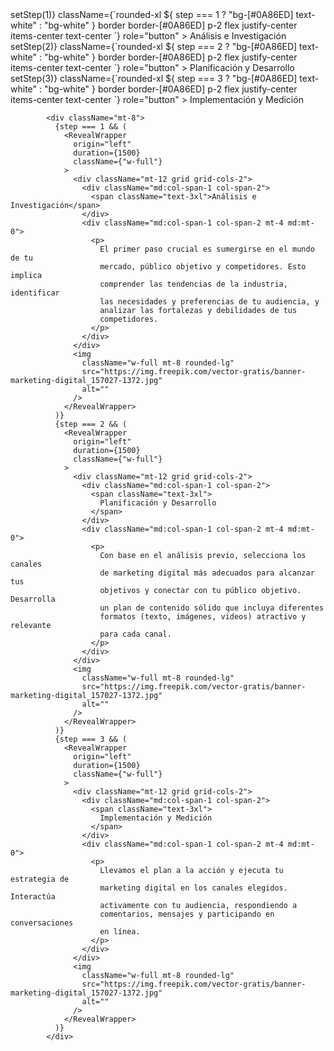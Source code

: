 <div className="grid md:grid-cols-5 grid-cols-3 gap-2 text-xs md:text-lg">
              <div
                onClick={() => setStep(1)}
                className={`rounded-xl ${
                  step === 1 ? "bg-[#0A86ED] text-white" : "bg-white"
                } border border-[#0A86ED]    p-2 flex justify-center items-center text-center `}
                role="button"
              >
                <span>Análisis e Investigación</span>
              </div>
              <div
                onClick={() => setStep(2)}
                className={`rounded-xl ${
                  step === 2 ? "bg-[#0A86ED] text-white" : "bg-white"
                } border border-[#0A86ED]  p-2 flex justify-center items-center text-center `}
                role="button"
              >
                <span>Planificación y Desarrollo</span>
              </div>
              <div
                onClick={() => setStep(3)}
                className={`rounded-xl ${
                  step === 3 ? "bg-[#0A86ED] text-white" : "bg-white"
                } border border-[#0A86ED] p-2 flex justify-center items-center text-center `}
                role="button"
              >
                <span> Implementación y Medición</span>
              </div>
            </div>

            <div className="mt-8">
              {step === 1 && (
                <RevealWrapper
                  origin="left"
                  duration={1500}
                  className={"w-full"}
                >
                  <div className="mt-12 grid grid-cols-2">
                    <div className="md:col-span-1 col-span-2">
                      <span className="text-3xl">Análisis e Investigación</span>
                    </div>
                    <div className="md:col-span-1 col-span-2 mt-4 md:mt-0">
                      <p>
                        El primer paso crucial es sumergirse en el mundo de tu
                        mercado, público objetivo y competidores. Esto implica
                        comprender las tendencias de la industria, identificar
                        las necesidades y preferencias de tu audiencia, y
                        analizar las fortalezas y debilidades de tus
                        competidores.
                      </p>
                    </div>
                  </div>
                  <img
                    className="w-full mt-8 rounded-lg"
                    src="https://img.freepik.com/vector-gratis/banner-marketing-digital_157027-1372.jpg"
                    alt=""
                  />
                </RevealWrapper>
              )}
              {step === 2 && (
                <RevealWrapper
                  origin="left"
                  duration={1500}
                  className={"w-full"}
                >
                  <div className="mt-12 grid grid-cols-2">
                    <div className="md:col-span-1 col-span-2">
                      <span className="text-3xl">
                        Planificación y Desarrollo
                      </span>
                    </div>
                    <div className="md:col-span-1 col-span-2 mt-4 md:mt-0">
                      <p>
                        Con base en el análisis previo, selecciona los canales
                        de marketing digital más adecuados para alcanzar tus
                        objetivos y conectar con tu público objetivo. Desarrolla
                        un plan de contenido sólido que incluya diferentes
                        formatos (texto, imágenes, videos) atractivo y relevante
                        para cada canal.
                      </p>
                    </div>
                  </div>
                  <img
                    className="w-full mt-8 rounded-lg"
                    src="https://img.freepik.com/vector-gratis/banner-marketing-digital_157027-1372.jpg"
                    alt=""
                  />
                </RevealWrapper>
              )}
              {step === 3 && (
                <RevealWrapper
                  origin="left"
                  duration={1500}
                  className={"w-full"}
                >
                  <div className="mt-12 grid grid-cols-2">
                    <div className="md:col-span-1 col-span-2">
                      <span className="text-3xl">
                        Implementación y Medición
                      </span>
                    </div>
                    <div className="md:col-span-1 col-span-2 mt-4 md:mt-0">
                      <p>
                        Llevamos el plan a la acción y ejecuta tu estrategia de
                        marketing digital en los canales elegidos. Interactúa
                        activamente con tu audiencia, respondiendo a
                        comentarios, mensajes y participando en conversaciones
                        en línea.
                      </p>
                    </div>
                  </div>
                  <img
                    className="w-full mt-8 rounded-lg"
                    src="https://img.freepik.com/vector-gratis/banner-marketing-digital_157027-1372.jpg"
                    alt=""
                  />
                </RevealWrapper>
              )}
            </div>
